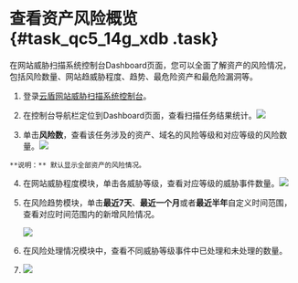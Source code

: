 # 查看资产风险概览 {#task_qc5_14g_xdb .task}

在网站威胁扫描系统控制台Dashboard页面，您可以全面了解资产的风险情况，包括风险数量、网站趋威胁程度、趋势、最危险资产和最危险漏洞等。

1.  登录[云盾网站威胁扫描系统控制台](https://yundun.console.aliyun.com/?p=avds)。 
2.   在控制台导航栏定位到Dashboard页面，查看扫描任务结果统计。![](http://static-aliyun-doc.oss-cn-hangzhou.aliyuncs.com/assets/img/13736/153789816712725_zh-CN.png)

 
3.   单击**风险数**，查看该任务涉及的资产、域名的风险等级和对应等级的风险数量。![](http://static-aliyun-doc.oss-cn-hangzhou.aliyuncs.com/assets/img/13736/153789816712723_zh-CN.png)

 

    **说明：** 默认显示全部资产的风险情况。

4.   在网站威胁程度模块，单击各威胁等级，查看对应等级的威胁事件数量。![](http://static-aliyun-doc.oss-cn-hangzhou.aliyuncs.com/assets/img/13736/153789816712726_zh-CN.png)

 
5.  在风险趋势模块，单击**最近7天**、**最近一个月**或者**最近半年**自定义时间范围，查看对应时间范围内的新增风险情况。 

    ![](http://static-aliyun-doc.oss-cn-hangzhou.aliyuncs.com/assets/img/13736/153789816712728_zh-CN.png)

6.  在风险处理情况模块中，查看不同威胁等级事件中已处理和未处理的数量。 
7.   ![](http://static-aliyun-doc.oss-cn-hangzhou.aliyuncs.com/assets/img/13736/153789816712729_zh-CN.png)

 

